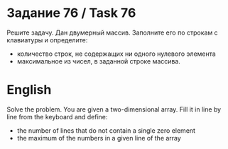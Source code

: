 # Задание 76 / Task 76
Решите задачу. Дан двумерный массив. Заполните его по строкам с клавиатуры и определите:
- количество строк, не содержащих ни одного нулевого элемента
- максимальное из чисел, в заданной строке массива.
# English
Solve the problem. You are given a two-dimensional array. Fill it in line by line from the keyboard and define:
- the number of lines that do not contain a single zero element
- the maximum of the numbers in a given line of the array
